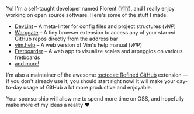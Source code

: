 Yo! I'm a self-taught developer named Florent (🇫🇷️), and I really enjoy working on open source software. Here's some of the stuff I made:

 * [DevLint](https://github.com/cheap-glitch/devlint) – A meta-linter for config files and project structures (_WIP_)
 * [Warpgate](https://github.com/cheap-glitch/warpgate) – A tiny browser extension to access any of your starred GitHub repos directly from the address bar
 * [vim.help](https://github.com/cheap-glitch/vim.help) – A web version of Vim's help manual (_WIP_)
 * [Fretboarder](https://fretboarder.app) – A web app to visualize scales and arpeggios on various fretboards
 * [and more!](https://github.com/cheap-glitch?tab=repositories&sort=stargazers)

I'm also a maintainer of the awesome [:octocat: Refined GitHub](https://github.com/refined-github/refined-github) extension — if you don't already use it, you should start right now! It will make your day-to-day usage of GitHub a lot more productive and enjoyable.

Your sponsorship will allow me to spend more time on OSS, and hopefully make more of my ideas a reality ❤️
